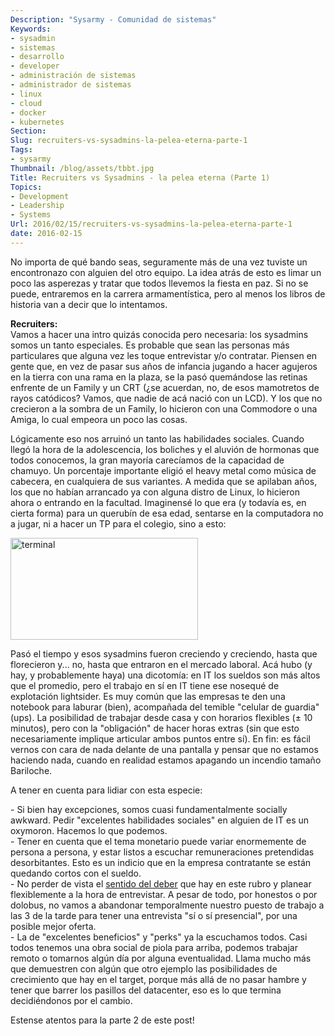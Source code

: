 ```yaml
---
Description: "Sysarmy - Comunidad de sistemas"
Keywords:
- sysadmin 
- sistemas
- desarrollo
- developer
- administración de sistemas
- administrador de sistemas
- linux
- cloud
- docker
- kubernetes
Section: 
Slug: recruiters-vs-sysadmins-la-pelea-eterna-parte-1
Tags:
- sysarmy
Thumbnail: /blog/assets/tbbt.jpg
Title: Recruiters vs Sysadmins - la pelea eterna (Parte 1)
Topics:
- Development
- Leadership
- Systems
Url: 2016/02/15/recruiters-vs-sysadmins-la-pelea-eterna-parte-1
date: 2016-02-15
---
```


<p>No importa de qué bando seas, seguramente más de una vez tuviste un encontronazo con alguien del otro equipo. La idea atrás de esto es limar un poco las asperezas y tratar que todos llevemos la fiesta en paz. Si no se puede, entraremos en la carrera armamentística, pero al menos los libros de historia van a decir que lo intentamos.</p>
<p><strong>Recruiters:</strong><br />
Vamos a hacer una intro quizás conocida pero necesaria: los sysadmins somos un tanto especiales. Es probable que sean las personas más particulares que alguna vez les toque entrevistar y/o contratar. Piensen en gente que, en vez de pasar sus años de infancia jugando a hacer agujeros en la tierra con una rama en la plaza, se la pasó quemándose las retinas enfrente de un Family y un CRT (¿se acuerdan, no, de esos mamotretos de rayos catódicos? Vamos, que nadie de acá nació con un LCD). Y los que no crecieron a la sombra de un Family, lo hicieron con una Commodore o una Amiga, lo cual empeora un poco las cosas.</p>
<p>Lógicamente eso nos arruinó un tanto las habilidades sociales. Cuando llegó la hora de la adolescencia, los boliches y el aluvión de hormonas que todos conocemos, la gran mayoría carecíamos de la capacidad de chamuyo. Un porcentaje importante eligió el heavy metal como música de cabecera, en cualquiera de sus variantes. A medida que se apilaban años, los que no habían arrancado ya con alguna distro de Linux, lo hicieron ahora o entrando en la facultad. Imaginensé lo que era (y todavía es, en cierta forma) para un querubín de esa edad, sentarse en la computadora no a jugar, ni a hacer un TP para el colegio, sino a esto:</p>
<p><a href="assets/terminal.jpg" rel="attachment wp-att-411"><img src="assets/terminal.jpg" alt="terminal" width="300" height="163" class="aligncenter size-medium wp-image-411" /></a></p>
<p>Pasó el tiempo y esos sysadmins fueron creciendo y creciendo, hasta que florecieron y... no, hasta que entraron en el mercado laboral. Acá hubo (y hay, y probablemente haya) una dicotomía: en IT los sueldos son más altos que el promedio, pero el trabajo en sí en IT tiene ese nosequé de explotación lightsider. Es muy común que las empresas te den una notebook para laburar (bien), acompañada del temible "celular de guardia" (ups). La posibilidad de trabajar desde casa y con horarios flexibles (± 10 minutos), pero con la "obligación" de hacer horas extras (sin que esto necesariamente implique articular ambos puntos entre sí). En fin: es fácil vernos con cara de nada delante de una pantalla y pensar que no estamos haciendo nada, cuando en realidad estamos apagando un incendio tamaño Bariloche.</p>
<p>A tener en cuenta para lidiar con esta especie:</p>
<p>- Si bien hay excepciones, somos cuasi fundamentalmente socially awkward. Pedir "excelentes habilidades sociales" en alguien de IT es un oxymoron. Hacemos lo que podemos.<br />
- Tener en cuenta que el tema monetario puede variar enormemente de persona a persona, y estar listos a escuchar remuneraciones pretendidas desorbitantes. Esto es un indicio que en la empresa contratante se están quedando cortos con el sueldo.<br />
- No perder de vista el <a href="https://xkcd.com/705/" target="_blank">sentido del deber</a> que hay en este rubro y planear flexiblemente a la hora de entrevistar. A pesar de todo, por honestos o por dolobus, no vamos a abandonar temporalmente nuestro puesto de trabajo a las 3 de la tarde para tener una entrevista "sí o sí presencial", por una posible mejor oferta.<br />
- La de "excelentes beneficios" y "perks" ya la escuchamos todos. Casi todos tenemos una obra social de piola para arriba, podemos trabajar remoto o tomarnos algún día por alguna eventualidad. Llama mucho más que demuestren con algún que otro ejemplo las posibilidades de crecimiento que hay en el target, porque más allá de no pasar hambre y tener que barrer los pasillos del datacenter, eso es lo que termina decidiéndonos por el cambio.</p>
<p>Estense atentos para la parte 2 de este post!</p>
